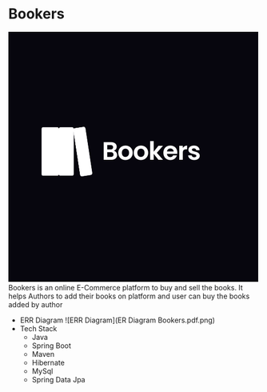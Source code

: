 # Bookers
![logo](Bookers.png)
Bookers is an online E-Commerce platform to buy and sell the books. It helps Authors to add their books on platform and user 
can buy the books added by author
* ERR Diagram
![ERR Diagram](ER Diagram Bookers.pdf.png)
* Tech Stack 
  * Java
  * Spring Boot
  * Maven
  * Hibernate
  * MySql
  * Spring Data Jpa
